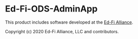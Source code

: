 # Ed-Fi-ODS-AdminApp

This product includes software developed at the [Ed-Fi
Alliance](https://www.ed-fi.org).

Copyright (c) 2020 Ed-Fi Alliance, LLC and contributors.